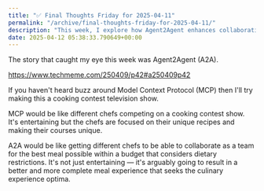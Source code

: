 ```yaml
---
title: "✅ Final Thoughts Friday for 2025-04-11"
permalink: "/archive/final-thoughts-friday-for-2025-04-11/"
description: "This week, I explore how Agent2Agent enhances collaboration in AI like chefs creating the ultimate meal."
date: 2025-04-12 05:38:33.790649+00:00
---
```


The story that caught my eye this week was Agent2Agent (A2A).

https://www.techmeme.com/250409/p42#a250409p42

If you haven't heard buzz around Model Context Protocol (MCP) then I'll try making this a cooking contest television show.

MCP would be like different chefs competing on a cooking contest show. It's entertaining but the chefs are focused on their unique recipes and making their courses unique.

A2A would be like getting different chefs to be able to collaborate as a team for the best meal possible within a budget that considers dietary restrictions. It's not just entertaining — it's arguably going to result in a better and more complete meal experience that seeks the culinary experience optima.